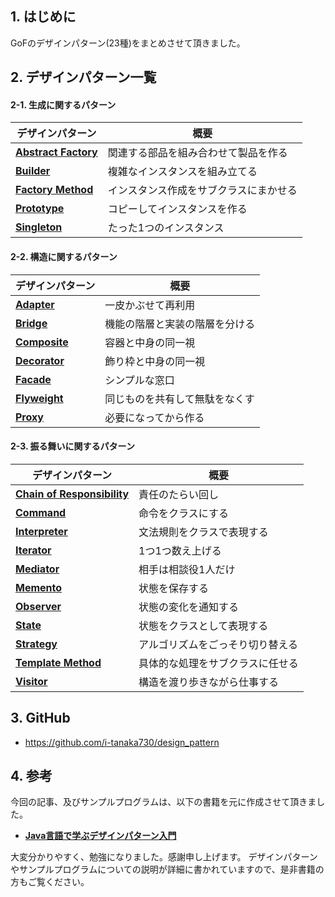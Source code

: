 ## 1. はじめに
GoFのデザインパターン(23種)をまとめさせて頂きました。

## 2. デザインパターン一覧
#### 2-1. 生成に関するパターン
| デザインパターン        |概要|
|-------------------------|----|
|[**Abstract Factory**](https://qiita.com/i-tanaka730/items/21c52a36bb2ffded5dde)         |関連する部品を組み合わせて製品を作る|
|[**Builder**](https://qiita.com/i-tanaka730/items/10596f3c7a7a2df806e2)                  |複雑なインスタンスを組み立てる|
|[**Factory Method**](https://qiita.com/i-tanaka730/items/1f521866c7d699ddd093)           |インスタンス作成をサブクラスにまかせる|
|[**Prototype**](https://qiita.com/i-tanaka730/items/c0177e17c9df5f379925)                |コピーしてインスタンスを作る|
|[**Singleton**](https://qiita.com/i-tanaka730/items/507d323f1ebb3167b067)                |たった1つのインスタンス|

#### 2-2. 構造に関するパターン
| デザインパターン        |概要|
|-------------------------|----|
|[**Adapter**](https://qiita.com/i-tanaka730/items/da8731c219c921d30a59)                  |一皮かぶせて再利用    |
|[**Bridge**](https://qiita.com/i-tanaka730/items/91debf39a7f64ef6cb23)                   |機能の階層と実装の階層を分ける    |
|[**Composite**](https://qiita.com/i-tanaka730/items/577ca124f05bfe172248)                |容器と中身の同一視    |
|[**Decorator**](https://qiita.com/i-tanaka730/items/a0f53d70b0830cfd150b)                |飾り枠と中身の同一視    |
|[**Facade**](https://qiita.com/i-tanaka730/items/911604bcd4136684ff1c)                   |シンプルな窓口    |
|[**Flyweight**](https://qiita.com/i-tanaka730/items/ed32b9a7c3f9f72b59ef)                |同じものを共有して無駄をなくす    |
|[**Proxy**](https://qiita.com/i-tanaka730/items/47efbab5eccc2d36759f)                    |必要になってから作る    |

#### 2-3. 振る舞いに関するパターン
| デザインパターン        |概要|
|-------------------------|----|
|[**Chain of Responsibility**](https://qiita.com/i-tanaka730/items/073c106c58d7c74c1706)  |責任のたらい回し    |
|[**Command**](https://qiita.com/i-tanaka730/items/6f8c3423eda95c230f3b)                  |命令をクラスにする|
|[**Interpreter**](https://qiita.com/i-tanaka730/items/adf5090cdbfd55cbc9b5)              |文法規則をクラスで表現する    |
|[**Iterator**](https://qiita.com/i-tanaka730/items/7c178409a4d5c1e4e42b)                 |1つ1つ数え上げる    |
|[**Mediator**](https://qiita.com/i-tanaka730/items/9f96d28d32ab3c9099d9)                 |相手は相談役1人だけ    |
|[**Memento**](https://qiita.com/i-tanaka730/items/c664aeec431da492f5de)                  |状態を保存する    |
|[**Observer**](https://qiita.com/i-tanaka730/items/b69cd773d81e044a2ec9)                 |状態の変化を通知する    |
|[**State**](https://qiita.com/i-tanaka730/items/49ee4e3daa3aeaf6e0b5)                    |状態をクラスとして表現する    |
|[**Strategy**](https://qiita.com/i-tanaka730/items/4d00c884b7ce1594f42a)                 |アルゴリズムをごっそり切り替える    |
|[**Template Method**](https://qiita.com/i-tanaka730/items/dbeb82ac44c031fe8df9)          |具体的な処理をサブクラスに任せる    |
|[**Visitor**](https://qiita.com/i-tanaka730/items/2e2d4fac2075b3e45ef7)                  |構造を渡り歩きながら仕事する    |

## 3. GitHub
- https://github.com/i-tanaka730/design_pattern

## 4. 参考
今回の記事、及びサンプルプログラムは、以下の書籍を元に作成させて頂きました。

- [**Java言語で学ぶデザインパターン入門**](
https://www.amazon.co.jp/%E5%A2%97%E8%A3%9C%E6%94%B9%E8%A8%82%E7%89%88Java%E8%A8%80%E8%AA%9E%E3%81%A7%E5%AD%A6%E3%81%B6%E3%83%87%E3%82%B6%E3%82%A4%E3%83%B3%E3%83%91%E3%82%BF%E3%83%BC%E3%83%B3%E5%85%A5%E9%96%80-%E7%B5%90%E5%9F%8E-%E6%B5%A9/dp/4797327030/ref=sr_1_1?ie=UTF8&qid=1549628781)

大変分かりやすく、勉強になりました。感謝申し上げます。
デザインパターンやサンプルプログラムについての説明が詳細に書かれていますので、是非書籍の方もご覧ください。
